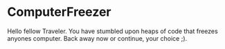 # ComputerFreezer
Hello fellow Traveler. You have stumbled upon heaps of code that freezes anyones computer. Back away now or continue, your choice ;).

